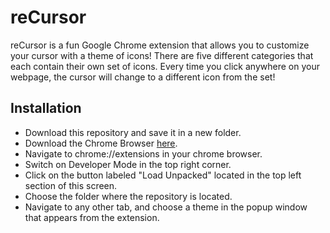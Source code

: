 # reCursor
reCursor is a fun Google Chrome extension that allows you to customize your cursor with a theme of icons! There are five different categories that each contain their own set of icons. Every time you click anywhere on your webpage, the cursor will change to a different icon from the set!

## Installation
- Download this repository and save it in a new folder.
- Download the Chrome Browser [here](https://www.google.com/chrome/).
- Navigate to chrome://extensions in your chrome browser.
- Switch on Developer Mode in the top right corner.
- Click on the button labeled "Load Unpacked" located in the top left section of this screen.
- Choose the folder where the repository is located.
- Navigate to any other tab, and choose a theme in the popup window that appears from the extension.
